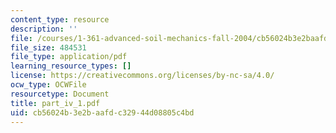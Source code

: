 ```yaml
---
content_type: resource
description: ''
file: /courses/1-361-advanced-soil-mechanics-fall-2004/cb56024b3e2baafdc32944d08805c4bd_part_iv_1.pdf
file_size: 484531
file_type: application/pdf
learning_resource_types: []
license: https://creativecommons.org/licenses/by-nc-sa/4.0/
ocw_type: OCWFile
resourcetype: Document
title: part_iv_1.pdf
uid: cb56024b-3e2b-aafd-c329-44d08805c4bd
---
```

